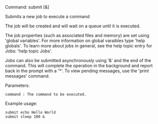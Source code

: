 Command: submit <command> [&]

Submits a new job to execute a command

The job will be created and will wait on a queue until it is executed. 

The job properties (such as associated files and memory) are set using 'global variables'. 
For more information on global varaibles type 'help globals'. To learn more about jobs in general, see the help topic entry for Jobs: 'help topic Jobs'.

Jobs can also be submitted asynchronously using '&' and the end of the command. 
This will complete the operation in the background and report back in the prompt with a '*'.
To view pending messages, use the 'print messages' command.

Parameters:

    command : The command to be executed.  
 	
Example usage:

    submit echo Hello World
    submit sleep 100 &
